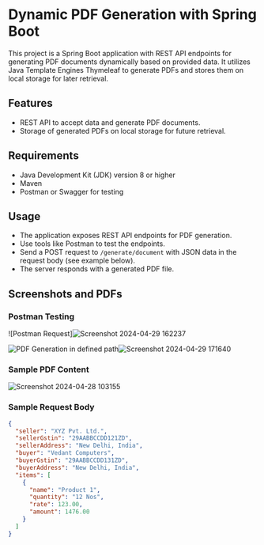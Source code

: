 # Dynamic PDF Generation with Spring Boot

This project is a Spring Boot application with REST API endpoints for generating PDF documents dynamically based on provided data. It utilizes Java Template Engines Thymeleaf to generate PDFs and stores them on local storage for later retrieval.

## Features

- REST API to accept data and generate PDF documents.
- Storage of generated PDFs on local storage for future retrieval.

## Requirements

- Java Development Kit (JDK) version 8 or higher
- Maven
- Postman or Swagger for testing


## Usage

- The application exposes REST API endpoints for PDF generation.
- Use tools like Postman to test the endpoints.
- Send a POST request to `/generate/document` with JSON data in the request body (see example below).
- The server responds with a generated PDF file.

## Screenshots and PDFs

### Postman Testing

![Postman Request]![Screenshot 2024-04-29 162237](https://github.com/PallaviRIyer/dynamic-pdf-generator/assets/79352525/bc899a9e-2695-4104-810b-83a4fac15e98)

![PDF Generation in defined path](image_url_2)![Screenshot 2024-04-29 171640](https://github.com/PallaviRIyer/dynamic-pdf-generator/assets/79352525/380d0e95-b86a-43a4-9dba-e3d518ff2d85)


### Sample PDF Content
![Screenshot 2024-04-28 103155](https://github.com/PallaviRIyer/dynamic-pdf-generator/assets/79352525/c35a2bb6-5ad1-4929-aa91-7bbc1a22fdf6)

### Sample Request Body

```json
{
  "seller": "XYZ Pvt. Ltd.",
  "sellerGstin": "29AABBCCDD121ZD",
  "sellerAddress": "New Delhi, India",
  "buyer": "Vedant Computers",
  "buyerGstin": "29AABBCCDD131ZD",
  "buyerAddress": "New Delhi, India",
  "items": [
    {
      "name": "Product 1",
      "quantity": "12 Nos",
      "rate": 123.00,
      "amount": 1476.00
    }
  ]
}


